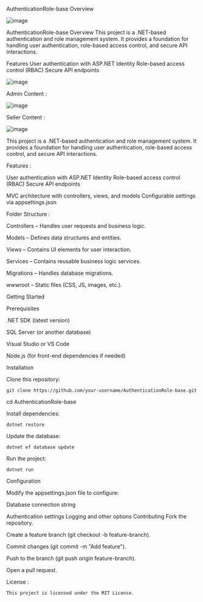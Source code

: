 AuthenticationRole-base Overview


![image](https://github.com/user-attachments/assets/ded6fa16-eebf-40f6-b05a-3e4819489dd6)


AuthenticationRole-base
Overview
This project is a .NET-based authentication and role management system. It provides a foundation for handling user authentication, role-based access control, and secure API interactions.

Features
User authentication with ASP.NET Identity
Role-based access control (RBAC)
Secure API endpoints

![image](https://github.com/user-attachments/assets/abb81a1e-cb60-4e23-a5f9-479108b47229)


Admin Content : 


![image](https://github.com/user-attachments/assets/71500b75-1d21-4dae-95c6-8985d39b6c9d)


Seller Content : 

  ![image](https://github.com/user-attachments/assets/aaafb7aa-6c78-4a36-a367-228479d0c035)



This project is a .NET-based authentication and role management system. It provides a foundation for handling user authentication, role-based access control, and secure API interactions.

Features : 

User authentication with ASP.NET Identity
Role-based access control (RBAC)
Secure API endpoints

MVC architecture with controllers, views, and models
Configurable settings via appsettings.json

Folder Structure :

Controllers – Handles user requests and business logic.

Models – Defines data structures and entities.

Views – Contains UI elements for user interaction.

Services – Contains reusable business logic services.

Migrations – Handles database migrations.

wwwroot – Static files (CSS, JS, images, etc.).

Getting Started

Prerequisites

.NET SDK (latest version)

SQL Server (or another database)

Visual Studio or VS Code

Node.js (for front-end dependencies if needed)

Installation

Clone this repository:

    git clone https://github.com/your-username/AuthenticationRole-base.git

  

cd AuthenticationRole-base

Install dependencies: 

    dotnet restore


Update the database: 

    dotnet ef database update

Run the project: 

    dotnet run

Configuration

Modify the appsettings.json file to configure:

Database connection string

Authentication settings Logging and other options Contributing Fork the repository.

Create a feature branch (git checkout -b feature-branch).

Commit changes (git commit -m "Add feature").

Push to the branch (git push origin feature-branch).

Open a pull request.

License : 

    This project is licensed under the MIT License.

